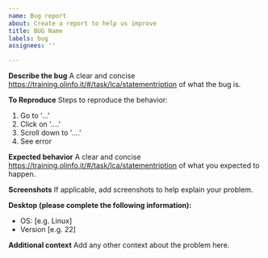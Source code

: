 ```yaml
---
name: Bug report
about: Create a report to help us improve
title: BUG Name
labels: bug
assignees: ''

---
```


**Describe the bug**
A clear and concise https://training.olinfo.it/#/task/lca/statementription of what the bug is.

**To Reproduce**
Steps to reproduce the behavior:
1. Go to '...'
2. Click on '....'
3. Scroll down to '....'
4. See error

**Expected behavior**
A clear and concise https://training.olinfo.it/#/task/lca/statementription of what you expected to happen.

**Screenshots**
If applicable, add screenshots to help explain your problem.

**Desktop (please complete the following information):**
 - OS: [e.g. Linux]
 - Version [e.g. 22]

**Additional context**
Add any other context about the problem here.
